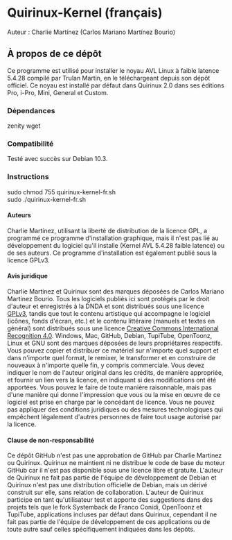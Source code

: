 # Quirinux-Kernel (français)
Auteur : Charlie Martínez (Carlos Mariano Martínez Bourio)
## À propos de ce dépôt
Ce programme est utilisé pour installer le noyau AVL Linux à faible latence 5.4.28 compilé par Trulan Martin, en le téléchargeant depuis son dépôt officiel. Ce noyau est installé par défaut dans Quirinux 2.0 dans ses éditions Pro, i-Pro, Mini, General et Custom. 
### Dépendances
zenity
wget
### Compatibilité
Testé avec succès sur Debian 10.3. 
### Instructions
sudo chmod 755 quirinux-kernel-fr.sh </br>
sudo ./quirinux-kernel-fr.sh
#### Auteurs
Charlie Martínez, utilisant la liberté de distribution de la licence GPL, a programmé ce programme d'installation graphique, mais il n'est pas lié au développement du logiciel qu'il installe (Kernel AVL 5.4.28 faible latence) ou de ses auteurs. Ce programme d'installation est également publié sous la licence GPLv3.
#### Avis juridique
Charlie Martinez et Quirinux sont des marques déposées de Carlos Mariano Martinez Bourio. Tous les logiciels publiés ici sont protégés par le droit d'auteur et enregistrés à la DNDA et sont distribués sous une licence <a href="https://lslspanish.github.io/translation_GPLv3_to_spanish/">GPLv3</a>, tandis que tout le contenu artistique qui accompagne le logiciel (icônes, fonds d'écran, etc.) et le contenu littéraire (manuels et textes en général) sont distribués sous une licence <a href="https://creativecommons.org/licenses/by/4.0/deed.es">Creative Commons International Recognition 4.0</a>. Windows, Mac, GitHub, Debian, TupiTube, OpenToonz, Linux et GNU sont des marques déposées de leurs propriétaires respectifs.
Vous pouvez copier et distribuer ce matériel sur n'importe quel support et dans n'importe quel format, le remixer, le transformer et en construire de nouveaux à n'importe quelle fin, y compris commerciale. Vous devez indiquer le nom de l'auteur original dans les crédits, de manière appropriée, et fournir un lien vers la licence, en indiquant si des modifications ont été apportées. Vous pouvez le faire de toute manière raisonnable, mais pas d'une manière qui donne l'impression que vous ou la mise en œuvre de ce logiciel est prise en charge par le concédant de licence. Vous ne pouvez pas appliquer des conditions juridiques ou des mesures technologiques qui empêchent légalement d'autres personnes de faire tout usage autorisé par la licence. 
#### Clause de non-responsabilité
Ce dépôt GitHub n'est pas une approbation de GitHub par Charlie Martinez ou Quirinux. Quirinux ne maintient ni ne distribue le code de base du moteur GitHub car il n'est pas disponible sous une licence libre et gratuite.
L'auteur de Quirinux ne fait pas partie de l'équipe de développement de Debian et Quirinux n'est pas une distribution officielle de Debian, mais un dérivé construit sur elle, sans relation de collaboration. 
L'auteur de Quirinux participe en tant qu'utilisateur test et apporte des suggestions dans des projets tels que le fork Systemback de Franco Conidi, OpenToonz et TupiTube, applications incluses par défaut dans Quirinux, cependant il ne fait pas partie de l'équipe de développement de ces applications ou de toute autre sauf celles spécifiquement indiquées dans les dépôts.
